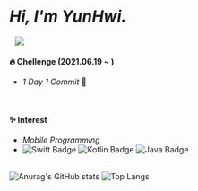 *Hi, I'm YunHwi.* 
=====================
<a href="https://88yhtserof.tistory.com/">
    <img 
        src="http://img.shields.io/badge/-Tech%20Blog-655ced?style=flat&logo=github&link=https://88yhtserof.tistory.com/"
        style="height : auto; margin-left : 10px; margin-right : 10px;"/>
</a>

<br/>

#### :fire: Chellenge (2021.06.19 ~ ) 
- *1 Day 1 Commit* :seedling:   
<br/>

#### :sparkles: Interest
- *Mobile Programming*
- ![Swift Badge](https://img.shields.io/badge/Swift-FA7343?style=flat-square&logo=Swift&logoColor=white)
![Kotlin Badge](https://img.shields.io/badge/Kotlin-0095D5?style=flat-square&logo=Kotlin&logoColor=white)
![Java Badge](https://img.shields.io/badge/Java-007396?style=flat-square&logo=Java&logoColor=white)


\
![Anurag's GitHub stats](https://github-readme-stats.vercel.app/api?username=88yhtserof&show_icons=true&title_color=6A5ACD&text_color=483D8B&icon_color=FFD700)
![Top Langs](https://github-readme-stats.vercel.app/api/top-langs/?username=88yhtserof&layout=compact&title_color=6A5ACD)
